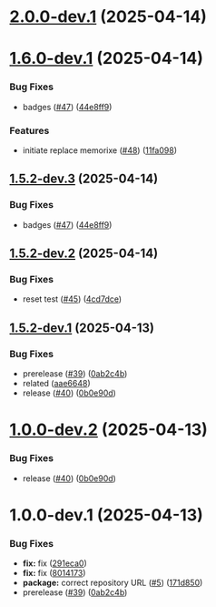 # [2.0.0-dev.1](https://github.com/Arunkumarcs/rule-engine/compare/v1.6.0-dev.1...v2.0.0-dev.1) (2025-04-14)

# [1.6.0-dev.1](https://github.com/Arunkumarcs/rule-engine/compare/v1.5.2-dev.2...v1.6.0-dev.1) (2025-04-14)


### Bug Fixes

* badges ([#47](https://github.com/Arunkumarcs/rule-engine/issues/47)) ([44e8ff9](https://github.com/Arunkumarcs/rule-engine/commit/44e8ff9fa626f0d3654a07ade9f0a671c1b96a8b))


### Features

* initiate replace memorixe ([#48](https://github.com/Arunkumarcs/rule-engine/issues/48)) ([11fa098](https://github.com/Arunkumarcs/rule-engine/commit/11fa098b9b4219d497e2092101549cffc8214043))

## [1.5.2-dev.3](https://github.com/Arunkumarcs/rule-engine/compare/v1.5.2-dev.2...v1.5.2-dev.3) (2025-04-14)


### Bug Fixes

* badges ([#47](https://github.com/Arunkumarcs/rule-engine/issues/47)) ([44e8ff9](https://github.com/Arunkumarcs/rule-engine/commit/44e8ff9fa626f0d3654a07ade9f0a671c1b96a8b))

## [1.5.2-dev.2](https://github.com/Arunkumarcs/rule-engine/compare/v1.5.2-dev.1...v1.5.2-dev.2) (2025-04-14)


### Bug Fixes

* reset test ([#45](https://github.com/Arunkumarcs/rule-engine/issues/45)) ([4cd7dce](https://github.com/Arunkumarcs/rule-engine/commit/4cd7dce7a1d40b42a72d223d01859495cb0e48e3))

## [1.5.2-dev.1](https://github.com/Arunkumarcs/rule-engine/compare/v1.5.1...v1.5.2-dev.1) (2025-04-13)


### Bug Fixes

* prerelease ([#39](https://github.com/Arunkumarcs/rule-engine/issues/39)) ([0ab2c4b](https://github.com/Arunkumarcs/rule-engine/commit/0ab2c4bab4cddaea488ef7d200124604acc3d0a6))
* related ([aae6648](https://github.com/Arunkumarcs/rule-engine/commit/aae6648e8e5f801d9ecdc4b384c9daee161de137))
* release ([#40](https://github.com/Arunkumarcs/rule-engine/issues/40)) ([0b0e90d](https://github.com/Arunkumarcs/rule-engine/commit/0b0e90d9c0d245cf8078f8e55d36f9869b6dd094))

# [1.0.0-dev.2](https://github.com/Arunkumarcs/rule-engine/compare/v1.0.0-dev.1...v1.0.0-dev.2) (2025-04-13)


### Bug Fixes

* release ([#40](https://github.com/Arunkumarcs/rule-engine/issues/40)) ([0b0e90d](https://github.com/Arunkumarcs/rule-engine/commit/0b0e90d9c0d245cf8078f8e55d36f9869b6dd094))

# 1.0.0-dev.1 (2025-04-13)


### Bug Fixes

* **fix:** fix ([291eca0](https://github.com/Arunkumarcs/rule-engine/commit/291eca04389e487b1112172bdde6033889ef4acc))
* **fix:** fix ([8014173](https://github.com/Arunkumarcs/rule-engine/commit/8014173f8c460eac66fe3835f8ea6eca62e91b4b))
* **package:** correct repository URL ([#5](https://github.com/Arunkumarcs/rule-engine/issues/5)) ([171d850](https://github.com/Arunkumarcs/rule-engine/commit/171d85048b4355208bbd61337c212f17f7c2f416))
* prerelease ([#39](https://github.com/Arunkumarcs/rule-engine/issues/39)) ([0ab2c4b](https://github.com/Arunkumarcs/rule-engine/commit/0ab2c4bab4cddaea488ef7d200124604acc3d0a6))
